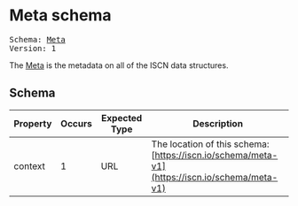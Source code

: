 # Meta schema

<pre>
Schema: <a href="#">Meta</a>
Version: 1
</pre>

The [Meta](#) is the metadata on all of the ISCN data structures.

## Schema

Property|Occurs|Expected Type|Description
--|--|--|--
context|1|URL|The location of this schema:<br>[https://iscn.io/schema/meta-v1](https://iscn.io/schema/meta-v1)
